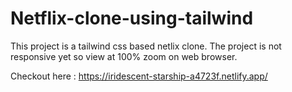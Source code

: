# Netflix-clone-using-tailwind
This project is a tailwind css based netlix clone. The project is not responsive yet so view at 100% zoom on web browser.

Checkout here : https://iridescent-starship-a4723f.netlify.app/
